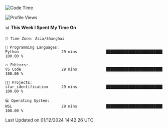 <!--START_SECTION:waka-->
![Code Time](http://img.shields.io/badge/Code%20Time-2%2C129%20hrs%2048%20mins-blue)

![Profile Views](http://img.shields.io/badge/Profile%20Views-3-blue)

📊 **This Week I Spent My Time On** 

```text
🕑︎ Time Zone: Asia/Shanghai

💬 Programming Languages: 
Python                   29 mins             █████████████████████████   100.00 % 

🔥 Editors: 
VS Code                  29 mins             █████████████████████████   100.00 % 

🐱‍💻 Projects: 
star_identification      29 mins             █████████████████████████   100.00 % 

💻 Operating System: 
WSL                      29 mins             █████████████████████████   100.00 % 
```


 Last Updated on 01/12/2024 14:42:26 UTC
<!--END_SECTION:waka-->